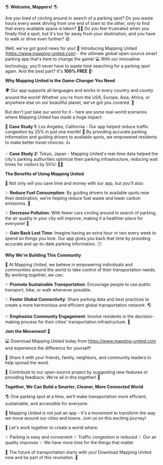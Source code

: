 🌎 **Welcome, Mappers!** 🌎

Are you tired of circling around in search of a parking spot? Do you waste hours every week driving from one end of town to the other, only to find that every available space is taken? 🚗💨 Do you feel frustrated when you finally find a spot, but it's too far away from your destination, and you have to walk or drive even further? 😩

Well, we've got good news for you! 🌟 Introducing Mapping United (https://www.mapping-united.com) - the ultimate global open-source smart parking app that's here to change the game! 💻 With our innovative technology, you'll never have to waste time searching for a parking spot again. And the best part? It's **100% FREE** 🎁!

**Why Mapping United is the Game-Changer You Need**

🌍 Our app supports all languages and works in every country and county around the world! Whether you're from the USA, Europe, Asia, Africa, or anywhere else on our beautiful planet, we've got you covered. 💚

But don't just take our word for it - here are some real-world scenarios where Mapping United has made a huge impact:

🌴 **Case Study 1:** Los Angeles, California - Our app helped reduce traffic congestion by 25% in just one month! 🚨 By providing accurate parking information and guiding drivers to available spots, we empowered residents to make better travel choices. 👍

💡 **Case Study 2:** Tokyo, Japan - Mapping United's real-time data helped the city's parking authorities optimize their parking infrastructure, reducing wait times for visitors by 50%! 🚗👏

**The Benefits of Using Mapping United**

🤝 Not only will you save time and money with our app, but you'll also:

✨ **Reduce Fuel Consumption**: By guiding drivers to available spots near their destination, we're helping reduce fuel waste and lower carbon emissions. 💪

✨ **Decrease Pollution**: With fewer cars circling around in search of parking, the air quality in your city will improve, making it a healthier place for everyone! 🌿

✨ **Gain Back Lost Time**: Imagine having an extra hour or two every week to spend on things you love. Our app gives you back that time by providing accurate and up-to-date parking information. 🕒

**Why We're Building This Community**

🤝 At Mapping United, we believe in empowering individuals and communities around the world to take control of their transportation needs. By working together, we can:

✨ **Promote Sustainable Transportation**: Encourage people to use public transport, bike, or walk whenever possible.

✨ **Foster Global Connectivity**: Share parking data and best practices to create a more harmonious and efficient global transportation network. 🌎

✨ **Emphasize Community Engagement**: Involve residents in the decision-making process for their cities' transportation infrastructure. 💬

**Join the Movement! 🚀**

💻 Download Mapping United today from https://www.mapping-united.com and experience the difference for yourself!

📱 Share it with your friends, family, neighbors, and community leaders to help spread the word.

🌟 Contribute to our open-source project by suggesting new features or providing feedback. We're all in this together! 🤝

**Together, We Can Build a Smarter, Cleaner, More Connected World**

🌎 One parking spot at a time, we'll make transportation more efficient, sustainable, and accessible for everyone.

💖 Mapping United is not just an app - it's a movement to transform the way we move around our cities and towns. Join us on this exciting journey!

💪 Let's work together to create a world where:

✨ Parking is easy and convenient
✨ Traffic congestion is reduced
✨ Our air quality improves
✨ We have more time for the things that matter

🌟 The future of transportation starts with you! Download Mapping United now and be part of this revolution. 🚀